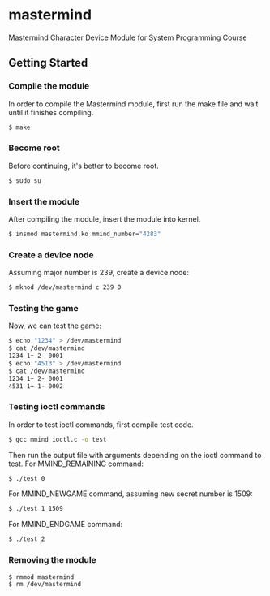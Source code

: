 # mastermind
Mastermind Character Device Module for System Programming Course

## Getting Started

### Compile the module
In order to compile the Mastermind module, first run the make file and wait until it finishes compiling.

```bash
$ make
```

### Become root
Before continuing, it's better to become root.

```bash
$ sudo su
```
### Insert the module
After compiling the module, insert the module into kernel.

```bash
$ insmod mastermind.ko mmind_number="4283"
```

### Create a device node

Assuming major number is 239, create a device node:

```bash
$ mknod /dev/mastermind c 239 0
```

### Testing the game

Now, we can test the game:

```bash
$ echo "1234" > /dev/mastermind
$ cat /dev/mastermind
1234 1+ 2- 0001
$ echo "4513" > /dev/mastermind
$ cat /dev/mastermind
1234 1+ 2- 0001
4531 1+ 1- 0002
```

### Testing ioctl commands

In order to test ioctl commands, first compile test code.

```bash
$ gcc mmind_ioctl.c -o test
```

Then run the output file with arguments depending on the ioctl command to test.
For MMIND_REMAINING command:

```bash
$ ./test 0
```

For MMIND_NEWGAME command, assuming new secret number is 1509:

```bash
$ ./test 1 1509
```

For MMIND_ENDGAME command:

```bash
$ ./test 2
```

### Removing the module

```bash
$ rmmod mastermind
$ rm /dev/mastermind
```



